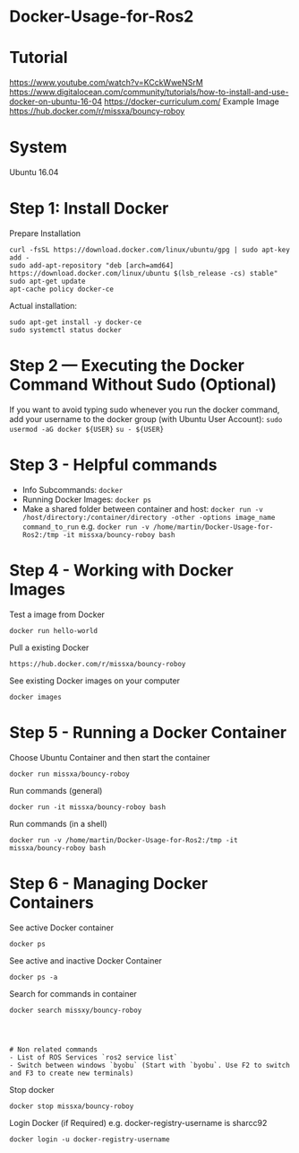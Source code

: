 # Docker-Usage-for-Ros2

# Tutorial
https://www.youtube.com/watch?v=KCckWweNSrM
https://www.digitalocean.com/community/tutorials/how-to-install-and-use-docker-on-ubuntu-16-04
https://docker-curriculum.com/
Example Image https://hub.docker.com/r/missxa/bouncy-roboy

# System
Ubuntu 16.04

# Step 1: Install Docker
Prepare Installation
```
curl -fsSL https://download.docker.com/linux/ubuntu/gpg | sudo apt-key add -
sudo add-apt-repository "deb [arch=amd64] https://download.docker.com/linux/ubuntu $(lsb_release -cs) stable"
sudo apt-get update
apt-cache policy docker-ce
```
Actual installation:
```
sudo apt-get install -y docker-ce
sudo systemctl status docker
```

# Step 2 — Executing the Docker Command Without Sudo (Optional)
If you want to avoid typing sudo whenever you run the docker command, add your username to the docker group (with Ubuntu User Account):
`sudo usermod -aG docker ${USER}`
`su - ${USER}`


# Step 3 - Helpful commands
- Info Subcommands: `docker`
- Running Docker Images: `docker ps`
- Make a shared folder between container and host: `docker run -v /host/directory:/container/directory -other -options image_name command_to_run` e.g. `docker run -v /home/martin/Docker-Usage-for-Ros2:/tmp -it missxa/bouncy-roboy bash`


# Step 4 - Working with Docker Images
Test a image from Docker
```
docker run hello-world
```
Pull a existing Docker
```
https://hub.docker.com/r/missxa/bouncy-roboy
```
See existing Docker images on your computer
```
docker images
```

# Step 5 - Running a Docker Container
Choose Ubuntu Container and then start the container
```
docker run missxa/bouncy-roboy
```
Run commands (general)
```
docker run -it missxa/bouncy-roboy bash
```
Run commands (in a shell)
```
docker run -v /home/martin/Docker-Usage-for-Ros2:/tmp -it missxa/bouncy-roboy bash
```

# Step 6 - Managing Docker Containers

See active Docker container
```
docker ps
```
See active and inactive Docker Container
```
docker ps -a
```
Search for commands in container
```
docker search missxy/bouncy-roboy




# Non related commands
- List of ROS Services `ros2 service list`
- Switch between windows `byobu` (Start with `byobu`. Use F2 to switch and F3 to create new terminals)
```
Stop docker
```
docker stop missxa/bouncy-roboy
```
Login Docker (if Required) e.g. docker-registry-username is sharcc92
```
docker login -u docker-registry-username
```
